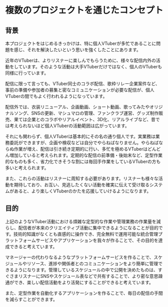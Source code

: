 # 複数のプロジェクトを通じたコンセプト

## 背景
本プロジェクトをはじめるきっかけは、特に個人VTuberが多忙であることに問題を感じ、それを解決したいという思いを強くしたことにあります。

近年のVTuberは、よりリスナーに楽しんでもらうために、様々な配信内外の活動をしています。そのような活動は大手VTuberだけではなく、個人のVTuberも同様に行っています。

配信に限って言っても、VTuber同士のコラボ配信、歌枠リレー企業案件など、事前の準備や参加者の募集と密なコミュニケーションが必要な配信が、個人VTuberの間でもよく行われるようになっています。

配信外では、衣装リニューアル、企画動画、ショート動画、歌ってみたやオリジナルソング、SNSの更新、マシュマロの管理、ファンクラブ運営、グッズ制作販売、果ては企業とのコラボやリアルイベント、3D化、リアルライブなど、昔では考えられないほど個人VTuberの活動範囲は広がっています。

それにも関わらず、個人VTuberは基本的にその名の通り個人です。実業務は業務委託ができますが、企画や検収などは自分でやらねばなりません。やらねばならぬ作業が増え、配信は引き続き定期的に行い、多忙を極めるVTuberはどんどん増加していると考えられます。定期的な配信の前準備・後始末など、定型作業的なものも多く、省力化できそうな割には毎回手作業をしているVTuberの方も多いと考えられます。

また、これらの活動はリスナーに周知する必要があります。リスナーも様々な活動を期待しており、お互い、見逃したくない活動を確実に伝えて受け取るシステムがあると、より楽しくVTuberのかたを応援していけるようになります。

## 目的

上記のようなVTuber活動における煩雑な定型的な作業や管理業務の作業量を減らし、配信者が本来のクリエイティブ活動に集中できるようになることが目的です。技術的知識がなくとも直感的に操作でき、完全無料で運用可能な統合管理プラットフォームサービスやアプリケーションを我々が作ることで、その目的を達成できると考えています。

マネージャーの代わりなるようなプラットフォームサービスを作ることで、スケジュールやリソース、進捗や関係者とのコミュニケーションをより簡単に管理できるようになります。管理しているスケジュールの中で公開を決めたものは、すぐさまリスナーにSNSやスケジュール表などで共有することで、より密な意思疎通ができ、楽しい配信活動をより活発にすることができると考えています。

また、定型作業を自動化するアプリケーションを作ることで、毎日の配信の手間を減らすことができます。

